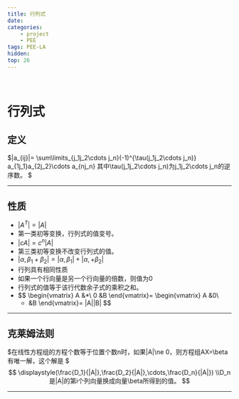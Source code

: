 ```yaml
---
title: 行列式
date: 
categories: 
    - project
    - PEE
tags: PEE-LA
hidden: 
top: 26
---
```

&ensp;
<!-- more -->


# 行列式
## 定义
$|a_{ij}|=
\sum\limits_{j_1j_2\cdots j_n}(-1)^{\tau(j_1j_2\cdots j_n)}
a_{1j_1}a_{2j_2}\cdots a_{nj_n}
其中\tau(j_1j_2\cdots j_n)为j_1j_2\cdots j_n的逆序数。
$

***
## 性质
- $|A^T|=|A|$
- 第一类初等变换，行列式的值变号。
- $|cA|=c^n|A|$
- 第三类初等变换不改变行列式的值。
- $|\alpha,\beta_1+\beta_2|=|\alpha,\beta_1|+|\alpha,+\beta_2|$
- 行列具有相同性质
- 如果一个行向量是另一个行向量的倍数，则值为0
- 行列式的值等于该行代数余子式的乘积之和。
- $$
    \begin{vmatrix}
    A &*\\
    0 &B
    \end{vmatrix}=
    \begin{vmatrix}
    A &0\\
    * &B
    \end{vmatrix}=
    |A||B|
  $$
  
***

## 克莱姆法则
$在线性方程组的方程个数等于位置个数n时，如果|A|\ne 0，则方程组AX=\beta有唯一解，这个解是
$
$$
\displaystyle(\frac{D_1}{|A|},\frac{D_2}{|A|},\cdots,\frac{D_n}{|A|})
\\D_n是|A|的第i个列向量换成向量\beta所得到的值。
$$

***
## 

